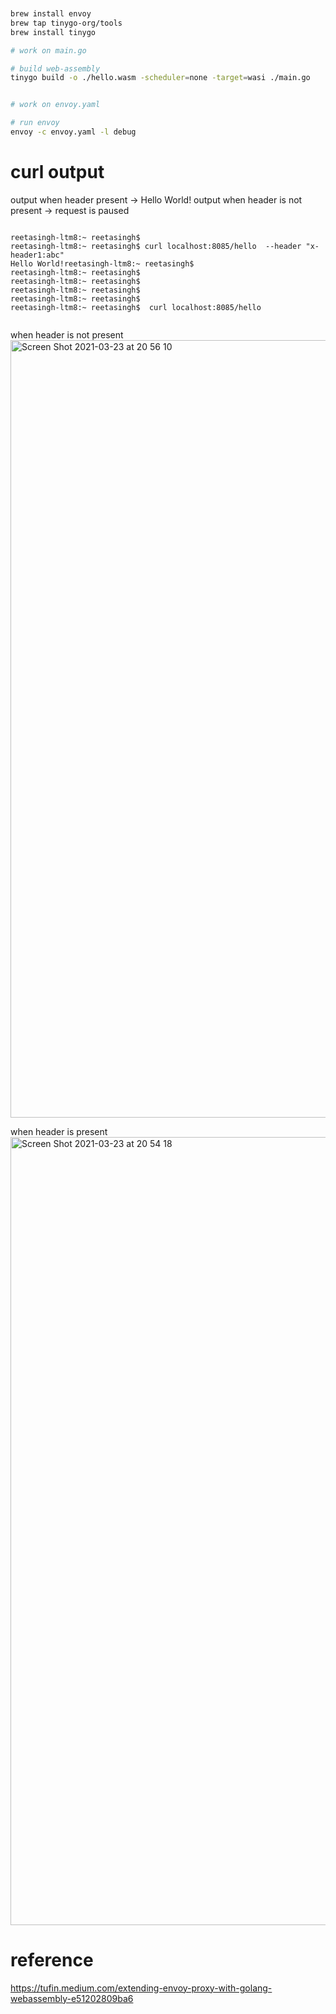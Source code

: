 ```bash


brew install envoy
brew tap tinygo-org/tools
brew install tinygo

# work on main.go

# build web-assembly
tinygo build -o ./hello.wasm -scheduler=none -target=wasi ./main.go


# work on envoy.yaml

# run envoy
envoy -c envoy.yaml -l debug

```


# curl output

output when header present -> Hello World!
output when header is not present -> request is paused

```

reetasingh-ltm8:~ reetasingh$ 
reetasingh-ltm8:~ reetasingh$ curl localhost:8085/hello  --header "x-header1:abc" 
Hello World!reetasingh-ltm8:~ reetasingh$ 
reetasingh-ltm8:~ reetasingh$ 
reetasingh-ltm8:~ reetasingh$ 
reetasingh-ltm8:~ reetasingh$ 
reetasingh-ltm8:~ reetasingh$ 
reetasingh-ltm8:~ reetasingh$  curl localhost:8085/hello


```
when header is not present
<img width="1244" alt="Screen Shot 2021-03-23 at 20 56 10" src="https://user-images.githubusercontent.com/14129300/112252396-47687b00-8c1a-11eb-9ce7-82b299d42b51.png">

when header is present
<img width="1261" alt="Screen Shot 2021-03-23 at 20 54 18" src="https://user-images.githubusercontent.com/14129300/112252502-6f57de80-8c1a-11eb-9b3b-c9777311d779.png">





# reference 
https://tufin.medium.com/extending-envoy-proxy-with-golang-webassembly-e51202809ba6
